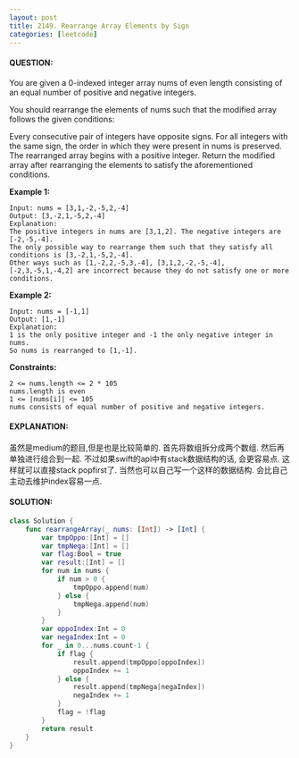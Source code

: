 ```yaml
---
layout: post
title: 2149. Rearrange Array Elements by Sign
categories: [leetcode]
---
```

#### QUESTION:
You are given a 0-indexed integer array nums of even length consisting of an equal number of positive and negative integers.

You should rearrange the elements of nums such that the modified array follows the given conditions:

Every consecutive pair of integers have opposite signs.
For all integers with the same sign, the order in which they were present in nums is preserved.
The rearranged array begins with a positive integer.
Return the modified array after rearranging the elements to satisfy the aforementioned conditions.

 

__Example 1:__
```
Input: nums = [3,1,-2,-5,2,-4]
Output: [3,-2,1,-5,2,-4]
Explanation:
The positive integers in nums are [3,1,2]. The negative integers are [-2,-5,-4].
The only possible way to rearrange them such that they satisfy all conditions is [3,-2,1,-5,2,-4].
Other ways such as [1,-2,2,-5,3,-4], [3,1,2,-2,-5,-4], [-2,3,-5,1,-4,2] are incorrect because they do not satisfy one or more conditions. 
``` 
__Example 2:__
```
Input: nums = [-1,1]
Output: [1,-1]
Explanation:
1 is the only positive integer and -1 the only negative integer in nums.
So nums is rearranged to [1,-1].
 ```

__Constraints:__
```
2 <= nums.length <= 2 * 105
nums.length is even
1 <= |nums[i]| <= 105
nums consists of equal number of positive and negative integers.
```
#### EXPLANATION:

虽然是medium的题目,但是也是比较简单的. 首先将数组拆分成两个数组. 然后再单独进行组合到一起. 不过如果swift的api中有stack数据结构的话, 会更容易点. 这样就可以直接stack popfirst了. 当然也可以自己写一个这样的数据结构. 会比自己主动去维护index容易一点. 

#### SOLUTION:
```swift
class Solution {
    func rearrangeArray(_ nums: [Int]) -> [Int] {
        var tmpOppo:[Int] = []
        var tmpNega:[Int] = []
        var flag:Bool = true
        var result:[Int] = []
        for num in nums {
            if num > 0 {
                tmpOppo.append(num)
            } else {
                tmpNega.append(num)
            }
        }
        var oppoIndex:Int = 0
        var negaIndex:Int = 0
        for _ in 0...nums.count-1 {
            if flag {
                result.append(tmpOppo[oppoIndex])
                oppoIndex += 1
            } else {
                result.append(tmpNega[negaIndex])
                negaIndex += 1
            }
            flag = !flag
        }
        return result
    }
}
```
